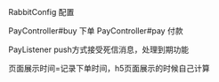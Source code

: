 RabbitConfig 配置

PayController#buy 下单
PayController#pay 付款

PayListener push方式接受死信消息，处理到期功能

页面展示时间=记录下单时间，h5页面展示的时候自己计算
